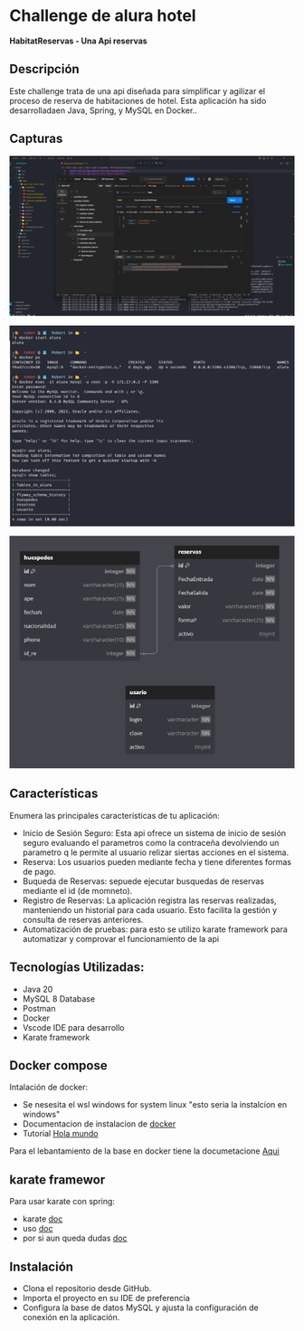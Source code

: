 # Challenge de alura hotel

**HabitatReservas - Una Api reservas**

## Descripción

Este challenge trata de una api diseñada para simplificar y agilizar el proceso de reserva de habitaciones de hotel. Esta aplicación ha sido desarrolladaen Java, Spring, y MySQL en Docker..

## Capturas

![cueris](./doc/cueris%20en%20postman.png)

![docker](./doc/base%20en%20docker.png)

![base](./doc/alura.png)

## Características

Enumera las principales características de tu aplicación:

- Inicio de Sesión Seguro: Esta api ofrece un sistema de inicio de sesión seguro evaluando el parametros como la contraceña devolviendo un parametro q le permite al usuario relizar siertas acciones en el sistema.
- Reserva: Los usuarios pueden mediante fecha y tiene diferentes formas de pago.
- Buqueda de Reservas: sepuede ejecutar busquedas de reservas mediante el id (de momneto).
- Registro de Reservas: La aplicación registra las reservas realizadas, manteniendo un historial para cada usuario. Esto facilita la gestión y consulta de reservas anteriores.
- Automatización de pruebas: para esto se utilizo karate framework para automatizar y comprovar el funcionamiento de la api

## Tecnologías Utilizadas:

- Java 20
- MySQL 8 Database
- Postman
- Docker
- Vscode IDE para desarrollo
- Karate framework

## Docker compose

Intalación de docker:

- Se nesesita el wsl windows for system linux "esto seria la instalcion en windows"
- Documentacion de instalacion de [docker](https://docs.docker.com/desktop/install/windows-install/)
- Tutorial [Hola mundo](https://www.youtube.com/watch?v=4Dko5W96WHg&t=1161s&ab_channel=HolaMundo)

Para el lebantamiento de la base en docker tiene la documetacione [Aqui](https://hub.docker.com/_/mysql)

## karate framewor
Para usar karate con spring:
- karate [doc](https://github.com/karatelabs/karate)
- uso [doc](https://semaphoreci.com/community/tutorials/testing-a-java-spring-boot-rest-api-with-karate)
- por si aun queda dudas [doc](https://www.baeldung.com/karate-rest-api-testing)

## Instalación

- Clona el repositorio desde GitHub.
- Importa el proyecto en su IDE de preferencia
- Configura la base de datos MySQL y ajusta la configuración de conexión en la aplicación.

